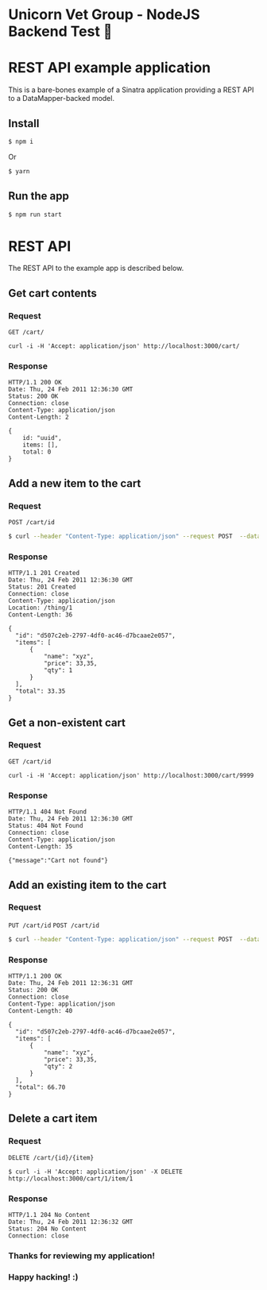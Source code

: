 # Unicorn Vet Group - NodeJS Backend Test :unicorn: 

# REST API example application

This is a bare-bones example of a Sinatra application providing a REST
API to a DataMapper-backed model.

## Install

```bash 
$ npm i
```
Or 
```bash
$ yarn
```

## Run the app
```bash
$ npm run start
```

# REST API

The REST API to the example app is described below.

## Get cart contents

### Request

`GET /cart/`

    curl -i -H 'Accept: application/json' http://localhost:3000/cart/

### Response

    HTTP/1.1 200 OK
    Date: Thu, 24 Feb 2011 12:36:30 GMT
    Status: 200 OK
    Connection: close
    Content-Type: application/json
    Content-Length: 2

    {
        id: "uuid",
        items: [],
        total: 0
    }

## Add a new item to the cart

### Request

`POST /cart/id`
```bash
$ curl --header "Content-Type: application/json" --request POST  --data '{"name":"xyz","price":33.35}' http://localhost:3000/cart/uuid
   ``` 
### Response

    HTTP/1.1 201 Created
    Date: Thu, 24 Feb 2011 12:36:30 GMT
    Status: 201 Created
    Connection: close
    Content-Type: application/json
    Location: /thing/1
    Content-Length: 36

    {
      "id": "d507c2eb-2797-4df0-ac46-d7bcaae2e057",
      "items": [
          {
              "name": "xyz",
              "price": 33,35,
              "qty": 1
          }
      ],
      "total": 33.35
    }


## Get a non-existent cart

### Request

`GET /cart/id`

    curl -i -H 'Accept: application/json' http://localhost:3000/cart/9999

### Response

    HTTP/1.1 404 Not Found
    Date: Thu, 24 Feb 2011 12:36:30 GMT
    Status: 404 Not Found
    Connection: close
    Content-Type: application/json
    Content-Length: 35

    {"message":"Cart not found"}


## Add an existing item to the cart

### Request
`PUT /cart/id`
`POST /cart/id`
```bash
$ curl --header "Content-Type: application/json" --request POST  --data '{"name":"xyz","price":33.35}' http://localhost:3000/cart/uuid
```


### Response

    HTTP/1.1 200 OK
    Date: Thu, 24 Feb 2011 12:36:31 GMT
    Status: 200 OK
    Connection: close
    Content-Type: application/json
    Content-Length: 40

    {
      "id": "d507c2eb-2797-4df0-ac46-d7bcaae2e057",
      "items": [
          {
              "name": "xyz",
              "price": 33,35,
              "qty": 2
          }
      ],
      "total": 66.70
    }

## Delete a cart item

### Request

`DELETE /cart/{id}/{item}`

```
$ curl -i -H 'Accept: application/json' -X DELETE http://localhost:3000/cart/1/item/1
```

### Response

    HTTP/1.1 204 No Content
    Date: Thu, 24 Feb 2011 12:36:32 GMT
    Status: 204 No Content
    Connection: close

### Thanks for reviewing my application!
### Happy hacking! :) 
